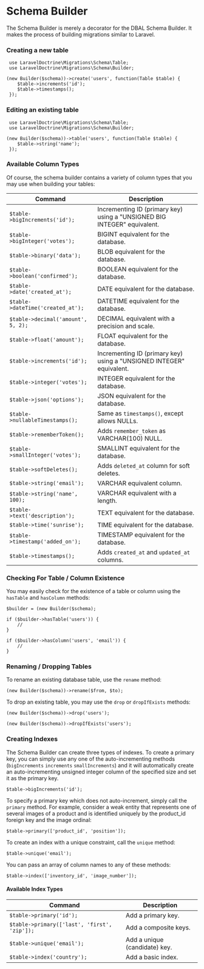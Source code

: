# Schema Builder

The Schema Builder is merely a decorator for the DBAL Schema Builder. It makes the process of building migrations similar to Laravel.

### Creating a new table

```
 use LaravelDoctrine\Migrations\Schema\Table;
 use LaravelDoctrine\Migrations\Schema\Builder;

(new Builder($schema))->create('users', function(Table $table) {
    $table->increments('id');
    $table->timestamps();
 });
 ```
 
### Editing an existing table

```
 use LaravelDoctrine\Migrations\Schema\Table;
 use LaravelDoctrine\Migrations\Schema\Builder;

(new Builder($schema))->table('users', function(Table $table) {
    $table->string('name');
 });
 ```

### Available Column Types

Of course, the schema builder contains a variety of column types that you may use when building your tables:

Command  | Description
------------- | -------------
`$table->bigIncrements('id');`  |  Incrementing ID (primary key) using a "UNSIGNED BIG INTEGER" equivalent.
`$table->bigInteger('votes');`  |  BIGINT equivalent for the database.
`$table->binary('data');`  |  BLOB equivalent for the database.
`$table->boolean('confirmed');`  |  BOOLEAN equivalent for the database.
`$table->date('created_at');`  |  DATE equivalent for the database.
`$table->dateTime('created_at');`  |  DATETIME equivalent for the database.
`$table->decimal('amount', 5, 2);`  |  DECIMAL equivalent with a precision and scale.
`$table->float('amount');`  |  FLOAT equivalent for the database.
`$table->increments('id');`  |  Incrementing ID (primary key) using a "UNSIGNED INTEGER" equivalent.
`$table->integer('votes');`  |  INTEGER equivalent for the database.
`$table->json('options');`  |  JSON equivalent for the database.
`$table->nullableTimestamps();`  |  Same as `timestamps()`, except allows NULLs.
`$table->rememberToken();`  |  Adds `remember_token` as VARCHAR(100) NULL.
`$table->smallInteger('votes');`  |  SMALLINT equivalent for the database.
`$table->softDeletes();`  |  Adds `deleted_at` column for soft deletes.
`$table->string('email');`  |  VARCHAR equivalent column.
`$table->string('name', 100);`  |  VARCHAR equivalent with a length.
`$table->text('description');`  |  TEXT equivalent for the database.
`$table->time('sunrise');`  |  TIME equivalent for the database.
`$table->timestamp('added_on');`  |  TIMESTAMP equivalent for the database.
`$table->timestamps();`  |  Adds `created_at` and `updated_at` columns.

### Checking For Table / Column Existence

You may easily check for the existence of a table or column using the `hasTable` and `hasColumn` methods:

```
$builder = (new Builder($schema);

if ($builder->hasTable('users')) {
    //
}

if ($builder->hasColumn('users', 'email')) {
    //
}
```

### Renaming / Dropping Tables

To rename an existing database table, use the `rename` method:

```
(new Builder($schema))->rename($from, $to);
```

To drop an existing table, you may use the `drop` or `dropIfExists` methods:

```
(new Builder($schema))->drop('users');

(new Builder($schema))->dropIfExists('users');
```

### Creating Indexes

The Schema Builder can create three types of indexes. To create a primary key, you can simply use any one of the 
auto-incrementing methods (`bigIncrements` `increments` `smallIncrements`) and it will automatically
create an auto-incrementing unsigned integer column of the specified size and set it as the primary key. 

```
$table->bigIncrements('id');
```

To specify a primary key which does not auto-increment, simply call the `primary` method. For example, consider a weak
entity that represents one of several images of a product and is identified uniquely by the product_id foreign key and the
image ordinal:

```
$table->primary(['product_id', 'position']);
```

To create an index with a unique constraint, call the `unique`
method:

```
$table->unique('email');
```

You can pass an array of column names to any of these methods:

```
$table->index(['inventory_id', 'image_number']);
```

#### Available Index Types

Command  | Description
------------- | -------------
`$table->primary('id');  `  |  Add a primary key.
`$table->primary(['last', 'first', 'zip']);  `  |  Add a composite keys.
`$table->unique('email');  `  |  Add a unique (candidate) key.
`$table->index('country');  ` |  Add a basic index. 
 